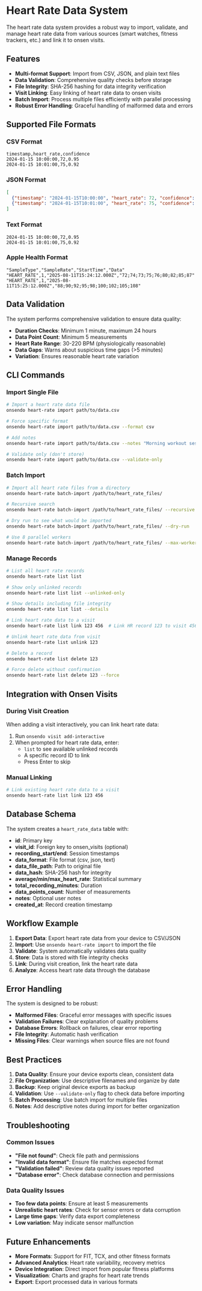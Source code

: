 # Heart Rate Data System

The heart rate data system provides a robust way to import, validate, and manage heart rate data from various sources (smart watches, fitness trackers, etc.) and link it to onsen visits.

## Features

- **Multi-format Support**: Import from CSV, JSON, and plain text files
- **Data Validation**: Comprehensive quality checks before storage
- **File Integrity**: SHA-256 hashing for data integrity verification
- **Visit Linking**: Easy linking of heart rate data to onsen visits
- **Batch Import**: Process multiple files efficiently with parallel processing
- **Robust Error Handling**: Graceful handling of malformed data and errors

## Supported File Formats

### CSV Format

```csv
timestamp,heart_rate,confidence
2024-01-15 10:00:00,72,0.95
2024-01-15 10:01:00,75,0.92
```

### JSON Format

```json
[
  {"timestamp": "2024-01-15T10:00:00", "heart_rate": 72, "confidence": 0.95},
  {"timestamp": "2024-01-15T10:01:00", "heart_rate": 75, "confidence": 0.92}
]
```

### Text Format

```plain
2024-01-15 10:00:00,72,0.95
2024-01-15 10:01:00,75,0.92
```

### Apple Health Format

```csv
"SampleType","SampleRate","StartTime","Data"
"HEART_RATE",1,"2025-08-11T15:24:12.000Z","72;74;73;75;76;80;82;85;87"
"HEART_RATE",1,"2025-08-11T15:25:12.000Z","88;90;92;95;98;100;102;105;108"
```

## Data Validation

The system performs comprehensive validation to ensure data quality:

- **Duration Checks**: Minimum 1 minute, maximum 24 hours
- **Data Point Count**: Minimum 5 measurements
- **Heart Rate Range**: 30-220 BPM (physiologically reasonable)
- **Data Gaps**: Warns about suspicious time gaps (>5 minutes)
- **Variation**: Ensures reasonable heart rate variation

## CLI Commands

### Import Single File

```bash
# Import a heart rate data file
onsendo heart-rate import path/to/data.csv

# Force specific format
onsendo heart-rate import path/to/data.csv --format csv

# Add notes
onsendo heart-rate import path/to/data.csv --notes "Morning workout session"

# Validate only (don't store)
onsendo heart-rate import path/to/data.csv --validate-only
```

### Batch Import

```bash
# Import all heart rate files from a directory
onsendo heart-rate batch-import /path/to/heart_rate_files/

# Recursive search
onsendo heart-rate batch-import /path/to/heart_rate_files/ --recursive

# Dry run to see what would be imported
onsendo heart-rate batch-import /path/to/heart_rate_files/ --dry-run

# Use 8 parallel workers
onsendo heart-rate batch-import /path/to/heart_rate_files/ --max-workers 8
```

### Manage Records

```bash
# List all heart rate records
onsendo heart-rate list list

# Show only unlinked records
onsendo heart-rate list list --unlinked-only

# Show details including file integrity
onsendo heart-rate list list --details

# Link heart rate data to a visit
onsendo heart-rate list link 123 456  # Link HR record 123 to visit 456

# Unlink heart rate data from visit
onsendo heart-rate list unlink 123

# Delete a record
onsendo heart-rate list delete 123

# Force delete without confirmation
onsendo heart-rate list delete 123 --force
```

## Integration with Onsen Visits

### During Visit Creation

When adding a visit interactively, you can link heart rate data:

1. Run `onsendo visit add-interactive`
2. When prompted for heart rate data, enter:
   - `list` to see available unlinked records
   - A specific record ID to link
   - Press Enter to skip

### Manual Linking

```bash
# Link existing heart rate data to a visit
onsendo heart-rate list link 123 456
```

## Database Schema

The system creates a `heart_rate_data` table with:

- **id**: Primary key
- **visit_id**: Foreign key to onsen_visits (optional)
- **recording_start/end**: Session timestamps
- **data_format**: File format (csv, json, text)
- **data_file_path**: Path to original file
- **data_hash**: SHA-256 hash for integrity
- **average/min/max_heart_rate**: Statistical summary
- **total_recording_minutes**: Duration
- **data_points_count**: Number of measurements
- **notes**: Optional user notes
- **created_at**: Record creation timestamp

## Workflow Example

1. **Export Data**: Export heart rate data from your device to CSV/JSON
2. **Import**: Use `onsendo heart-rate import` to import the file
3. **Validate**: System automatically validates data quality
4. **Store**: Data is stored with file integrity checks
5. **Link**: During visit creation, link the heart rate data
6. **Analyze**: Access heart rate data through the database

## Error Handling

The system is designed to be robust:

- **Malformed Files**: Graceful error messages with specific issues
- **Validation Failures**: Clear explanation of quality problems
- **Database Errors**: Rollback on failures, clear error reporting
- **File Integrity**: Automatic hash verification
- **Missing Files**: Clear warnings when source files are not found

## Best Practices

1. **Data Quality**: Ensure your device exports clean, consistent data
2. **File Organization**: Use descriptive filenames and organize by date
3. **Backup**: Keep original device exports as backup
4. **Validation**: Use `--validate-only` flag to check data before importing
5. **Batch Processing**: Use batch import for multiple files
6. **Notes**: Add descriptive notes during import for better organization

## Troubleshooting

### Common Issues

- **"File not found"**: Check file path and permissions
- **"Invalid data format"**: Ensure file matches expected format
- **"Validation failed"**: Review data quality issues reported
- **"Database error"**: Check database connection and permissions

### Data Quality Issues

- **Too few data points**: Ensure at least 5 measurements
- **Unrealistic heart rates**: Check for sensor errors or data corruption
- **Large time gaps**: Verify data export completeness
- **Low variation**: May indicate sensor malfunction

## Future Enhancements

- **More Formats**: Support for FIT, TCX, and other fitness formats
- **Advanced Analytics**: Heart rate variability, recovery metrics
- **Device Integration**: Direct import from popular fitness platforms
- **Visualization**: Charts and graphs for heart rate trends
- **Export**: Export processed data in various formats
